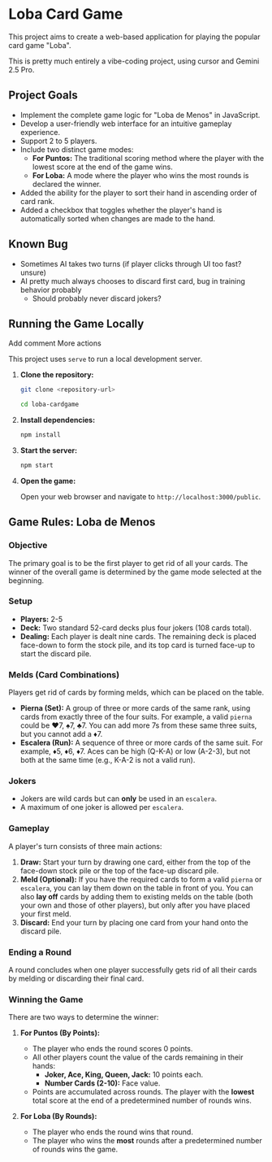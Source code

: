 # Loba Card Game

This project aims to create a web-based application for playing the popular card game "Loba".

This is pretty much entirely a vibe-coding project, using cursor and Gemini 2.5 Pro.

## Project Goals

- Implement the complete game logic for "Loba de Menos" in JavaScript.
- Develop a user-friendly web interface for an intuitive gameplay experience.
- Support 2 to 5 players.
- Include two distinct game modes:
    - **For Puntos:** The traditional scoring method where the player with the lowest score at the end of the game wins.
    - **For Loba:** A mode where the player who wins the most rounds is declared the winner.
- Added the ability for the player to sort their hand in ascending order of card rank.
- Added a checkbox that toggles whether the player's hand is automatically sorted when changes are made to the hand.

## Known Bug

- Sometimes AI takes two turns (if player clicks through UI too fast? unsure)
- AI pretty much always chooses to discard first card, bug in training behavior probably
  - Should probably never discard jokers?

## Running the Game Locally
Add comment
More actions

This project uses `serve` to run a local development server.

1.  **Clone the repository:**


    ```bash
    git clone <repository-url>

    cd loba-cardgame
    ```

2.  **Install dependencies:**


    ```bash
    npm install
    ```

3.  **Start the server:**


    ```bash
    npm start
    ```
4.  **Open the game:**


    Open your web browser and navigate to `http://localhost:3000/public`.


## Game Rules: Loba de Menos

### Objective

The primary goal is to be the first player to get rid of all your cards. The winner of the overall game is determined by the game mode selected at the beginning.

### Setup

- **Players:** 2-5
- **Deck:** Two standard 52-card decks plus four jokers (108 cards total).
- **Dealing:** Each player is dealt nine cards. The remaining deck is placed face-down to form the stock pile, and its top card is turned face-up to start the discard pile.

### Melds (Card Combinations)

Players get rid of cards by forming melds, which can be placed on the table.

- **Pierna (Set):** A group of three or more cards of the same rank, using cards from exactly three of the four suits. For example, a valid `pierna` could be ♥️7, ♠️7, ♣️7. You can add more 7s from these same three suits, but you cannot add a ♦️7.
- **Escalera (Run):** A sequence of three or more cards of the same suit. For example, ♦️5, ♦️6, ♦️7. Aces can be high (Q-K-A) or low (A-2-3), but not both at the same time (e.g., K-A-2 is not a valid run).

### Jokers

- Jokers are wild cards but can **only** be used in an `escalera`.
- A maximum of one joker is allowed per `escalera`.

### Gameplay

A player's turn consists of three main actions:

1.  **Draw:** Start your turn by drawing one card, either from the top of the face-down stock pile or the top of the face-up discard pile.
2.  **Meld (Optional):** If you have the required cards to form a valid `pierna` or `escalera`, you can lay them down on the table in front of you. You can also **lay off** cards by adding them to existing melds on the table (both your own and those of other players), but only after you have placed your first meld.
3.  **Discard:** End your turn by placing one card from your hand onto the discard pile.

### Ending a Round

A round concludes when one player successfully gets rid of all their cards by melding or discarding their final card.

### Winning the Game

There are two ways to determine the winner:

1.  **For Puntos (By Points):**
    - The player who ends the round scores 0 points.
    - All other players count the value of the cards remaining in their hands:
        - **Joker, Ace, King, Queen, Jack:** 10 points each.
        - **Number Cards (2-10):** Face value.
    - Points are accumulated across rounds. The player with the **lowest** total score at the end of a predetermined number of rounds wins.

2.  **For Loba (By Rounds):**
    - The player who ends the round wins that round.
    - The player who wins the **most** rounds after a predetermined number of rounds wins the game.
